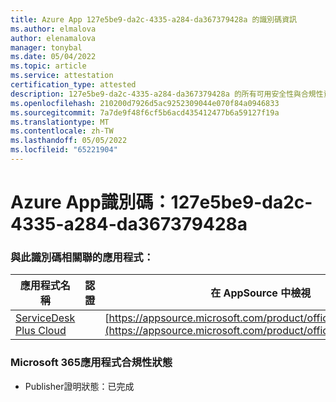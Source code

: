 ```yaml
---
title: Azure App 127e5be9-da2c-4335-a284-da367379428a 的識別碼資訊
ms.author: elmalova
author: elenamalova
manager: tonybal
ms.date: 05/04/2022
ms.topic: article
ms.service: attestation
certification_type: attested
description: 127e5be9-da2c-4335-a284-da367379428a 的所有可用安全性與合規性資訊。
ms.openlocfilehash: 210200d7926d5ac9252309044e070f84a0946833
ms.sourcegitcommit: 7a7de9f48f6cf5b6acd435412477b6a59127f19a
ms.translationtype: MT
ms.contentlocale: zh-TW
ms.lasthandoff: 05/05/2022
ms.locfileid: "65221904"
---
```

# <a name="azure-app-id-127e5be9-da2c-4335-a284-da367379428a"></a>Azure App識別碼：127e5be9-da2c-4335-a284-da367379428a


### <a name="apps-associated-with-this-id"></a>與此識別碼相關聯的應用程式：
| **應用程式名稱** | **認證** | **在 AppSource 中檢視** |
|--------------|---------------|-----------------------|
| [ServiceDesk Plus Cloud](../forward/WA200000037.md) |  | [https://appsource.microsoft.com/product/office/WA200000037](https://appsource.microsoft.com/product/office/WA200000037) |

### <a name="microsoft-365-app-compliance-status"></a>Microsoft 365應用程式合規性狀態
- Publisher證明狀態：已完成

